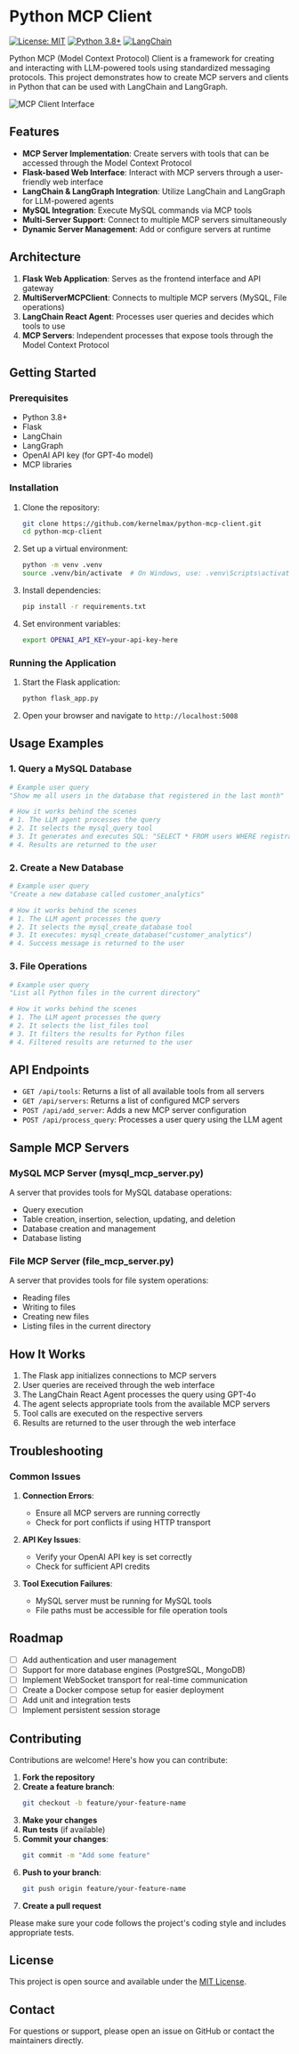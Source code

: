 # Python MCP Client
[![License: MIT](https://img.shields.io/badge/License-MIT-yellow.svg)](https://opensource.org/licenses/MIT)
[![Python 3.8+](https://img.shields.io/badge/python-3.8+-blue.svg)](https://www.python.org/downloads/)
[![LangChain](https://img.shields.io/badge/LangChain-Enabled-green.svg)](https://github.com/hwchase17/langchain)

Python MCP (Model Context Protocol) Client is a framework for creating and interacting with LLM-powered tools using standardized messaging protocols. This project demonstrates how to create MCP servers and clients in Python that can be used with LangChain and LangGraph.

![MCP Client Interface](./static/Screenshot%20from%202025-04-13%2006-50-45.png)

## Features

- **MCP Server Implementation**: Create servers with tools that can be accessed through the Model Context Protocol
- **Flask-based Web Interface**: Interact with MCP servers through a user-friendly web interface
- **LangChain & LangGraph Integration**: Utilize LangChain and LangGraph for LLM-powered agents
- **MySQL Integration**: Execute MySQL commands via MCP tools
- **Multi-Server Support**: Connect to multiple MCP servers simultaneously
- **Dynamic Server Management**: Add or configure servers at runtime

## Architecture

1. **Flask Web Application**: Serves as the frontend interface and API gateway
2. **MultiServerMCPClient**: Connects to multiple MCP servers (MySQL, File operations)
3. **LangChain React Agent**: Processes user queries and decides which tools to use
4. **MCP Servers**: Independent processes that expose tools through the Model Context Protocol

## Getting Started

### Prerequisites

- Python 3.8+
- Flask
- LangChain
- LangGraph
- OpenAI API key (for GPT-4o model)
- MCP libraries

### Installation

1. Clone the repository:
   ```bash
   git clone https://github.com/kernelmax/python-mcp-client.git
   cd python-mcp-client
   ```

2. Set up a virtual environment:
   ```bash
   python -m venv .venv
   source .venv/bin/activate  # On Windows, use: .venv\Scripts\activate
   ```

3. Install dependencies:
   ```bash
   pip install -r requirements.txt
   ```

4. Set environment variables:
   ```bash
   export OPENAI_API_KEY=your-api-key-here
   ```

### Running the Application

1. Start the Flask application:
   ```bash
   python flask_app.py
   ```

2. Open your browser and navigate to `http://localhost:5008`

## Usage Examples

### 1. Query a MySQL Database

```python
# Example user query
"Show me all users in the database that registered in the last month"

# How it works behind the scenes
# 1. The LLM agent processes the query
# 2. It selects the mysql_query tool
# 3. It generates and executes SQL: "SELECT * FROM users WHERE registration_date >= DATE_SUB(NOW(), INTERVAL 1 MONTH)"
# 4. Results are returned to the user
```

### 2. Create a New Database

```python
# Example user query
"Create a new database called customer_analytics"

# How it works behind the scenes
# 1. The LLM agent processes the query
# 2. It selects the mysql_create_database tool
# 3. It executes: mysql_create_database("customer_analytics")
# 4. Success message is returned to the user
```

### 3. File Operations

```python
# Example user query
"List all Python files in the current directory"

# How it works behind the scenes
# 1. The LLM agent processes the query
# 2. It selects the list_files tool
# 3. It filters the results for Python files
# 4. Filtered results are returned to the user
```

## API Endpoints

- `GET /api/tools`: Returns a list of all available tools from all servers
- `GET /api/servers`: Returns a list of configured MCP servers
- `POST /api/add_server`: Adds a new MCP server configuration
- `POST /api/process_query`: Processes a user query using the LLM agent

## Sample MCP Servers

### MySQL MCP Server (mysql_mcp_server.py)
A server that provides tools for MySQL database operations:
- Query execution
- Table creation, insertion, selection, updating, and deletion
- Database creation and management
- Database listing

### File MCP Server (file_mcp_server.py)
A server that provides tools for file system operations:
- Reading files
- Writing to files
- Creating new files
- Listing files in the current directory

## How It Works

1. The Flask app initializes connections to MCP servers
2. User queries are received through the web interface
3. The LangChain React Agent processes the query using GPT-4o
4. The agent selects appropriate tools from the available MCP servers
5. Tool calls are executed on the respective servers
6. Results are returned to the user through the web interface

## Troubleshooting

### Common Issues

1. **Connection Errors**:
   - Ensure all MCP servers are running correctly
   - Check for port conflicts if using HTTP transport

2. **API Key Issues**:
   - Verify your OpenAI API key is set correctly
   - Check for sufficient API credits

3. **Tool Execution Failures**:
   - MySQL server must be running for MySQL tools
   - File paths must be accessible for file operation tools

## Roadmap

- [ ] Add authentication and user management
- [ ] Support for more database engines (PostgreSQL, MongoDB)
- [ ] Implement WebSocket transport for real-time communication
- [ ] Create a Docker compose setup for easier deployment
- [ ] Add unit and integration tests
- [ ] Implement persistent session storage

## Contributing

Contributions are welcome! Here's how you can contribute:

1. **Fork the repository**
2. **Create a feature branch**:
   ```bash
   git checkout -b feature/your-feature-name
   ```
3. **Make your changes**
4. **Run tests** (if available)
5. **Commit your changes**:
   ```bash
   git commit -m "Add some feature"
   ```
6. **Push to your branch**:
   ```bash
   git push origin feature/your-feature-name
   ```
7. **Create a pull request**

Please make sure your code follows the project's coding style and includes appropriate tests.

## License

This project is open source and available under the [MIT License](LICENSE).

## Contact

For questions or support, please open an issue on GitHub or contact the maintainers directly. 